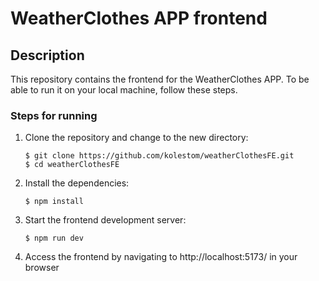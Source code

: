 # WeatherClothes APP frontend

## Description

This repository contains the frontend for the WeatherClothes APP.
To be able to run it on your local machine, follow these steps.

### Steps for running

1. Clone the repository and change to the new directory:
    ```
    $ git clone https://github.com/kolestom/weatherClothesFE.git
    $ cd weatherClothesFE
    ```
2. Install the dependencies:
    ```
    $ npm install
    ```
3.  Start the frontend development server:
    ```
    $ npm run dev
    ```
4.  Access the frontend by navigating to http://localhost:5173/ in your browser